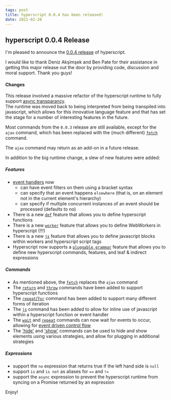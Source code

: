 ```yaml
---
tags: post
title: hyperscript 0.0.4 has been released!
date: 2021-02-28
---
```


## hyperscript 0.0.4 Release

I'm pleased to announce the [0.0.4 release](https://unpkg.com/browse/hyperscript.org@0.0.4/) of hyperscript.

I would like to thank Deniz Akşimşek and Ben Pate for their assistance in getting this major
release out the door by providing code, discussion and moral support.  Thank you guys! 

#### Changes

This release involved a massive refactor of the hyperscript runtime to fully support [async transparancy](/docs#async).  
The runtime was moved back to being interpreted from being transpiled into javascript, which allows for this
 innovative language feature and that has set the stage for a number of interesting features in the future.

Most commands from the `0.0.3` release are still available, except for the `ajax` command, which has been replaced with 
the (much different) [`fetch`](/commands/fetch) command.  

The `ajax` command may return as an add-on in a future release.

In addition to the big runtime change, a slew of new features were added:

##### Features

* [event handlers](/features/on) now
  * can have event filters on them using a bracket syntax
  * can specify that an event happens `elsewhere` (that is, on an element not in the current element's hierarchy)
  * can specify if multiple concurrent instances of an event should be processed (defaults to no)
* There is a new [`def`](/features/def) feature that allows you to define hyperscript functions
* There is a new [`worker`](/features/worker) feature that allows you to define WebWorkers in hyperscript (!!!)
* There is a new [`js`](/features/js) feature that allows you to define javascript blocks within workers and hyperscript script tags
* Hyperscript now supports a  [`pluggable grammar`](/docs#extending) feature that allows you to define new hyperscript
  commands, features, and leaf & indirect expressions

##### Commands

* As mentioned above, the [`fetch`](/commands/fetch) replaces the `ajax` command
* The [`return`](/commands/return) and [`throw`](/commands/throw) commands have been added to support hyperscript functions
* The [`repeat`/`for`](/commands/repeat) command has been added to support many different forms of iteration
* The [`js`](/commands/js) command has been added to allow for inline use of javascript within a hyperscript function or event handler
* The [`wait`](/commands/wait) and [`repeat`](/commands/repeat) commands can now wait for events to occur, allowing for
  [event driven control flow](/docs#events)
* The ['hide'](/commands/hide) and ['show'](/commands/show) commands can be used to hide and show elements using various
  strategies, and allow for plugging in additional strategies

##### Expressions

* support the `no` expression that returns true if the left hand side is `null`
* support `is` and `is not` as aliases for `==` and `!=`
* support the `async` expression to prevent the hyperscript runtime from syncing on a Promise returned by an expression

Enjoy!
